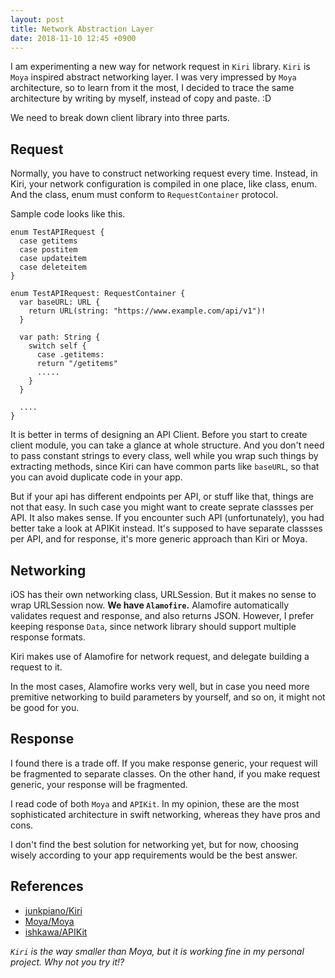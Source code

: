 ```yaml
---
layout: post
title: Network Abstraction Layer
date: 2018-11-10 12:45 +0900
---
```


I am experimenting a new way for network request in `Kiri` library.
`Kiri` is `Moya` inspired abstract networking layer. I was very impressed by `Moya` architecture, so to learn from it the most, I decided to trace the same architecture by writing by myself, instead of copy and paste. :D

We need to break down client library into three parts.

## Request

Normally, you have to construct networking request every time.
Instead, in Kiri, your network configuration is compiled in one place, like class, enum.
And the class, enum must conform to `RequestContainer` protocol.

Sample code looks like this.

```
enum TestAPIRequest {
  case getitems
  case postitem
  case updateitem
  case deleteitem
}

enum TestAPIRequest: RequestContainer {
  var baseURL: URL {
    return URL(string: "https://www.example.com/api/v1")!
  }
  
  var path: String {
    switch self {
      case .getitems:
      return "/getitems"
      .....
    }
  }
  
  ....
}
```

It is better in terms of designing an API Client.
Before you start to create client module, you can take a glance at whole structure.
And you don't need to pass constant strings to every class, well while you wrap such things by extracting methods, since Kiri can have common parts like `baseURL`, so that you can avoid duplicate code in your app.

But if your api has different endpoints per API, or stuff like that, things are not that easy. In such case you might want to create seprate classses per API. It also makes sense. If you encounter such API (unfortunately), you had better take a look at APIKit instead. It's supposed to have separate classses per API, and for response, it's more generic approach than Kiri or Moya.

## Networking

iOS has their own networking class, URLSession. But it makes no sense to wrap URLSession now. **We have `Alamofire`.**
Alamofire automatically validates request and response, and also returns JSON. However, I prefer keeping response `Data`, since network library should support multiple response formats.

Kiri makes use of Alamofire for network request, and delegate building a request to it.

In the most cases, Alamofire works very well, but in case you need more premitive networking to build parameters by yourself, and so on, it might not be good for you.

## Response

I found there is a trade off. If you make response generic, your request will be fragmented to separate classes. On the other hand, if you make request generic, your response will be fragmented.

I read code of both `Moya` and `APIKit`. In my opinion, these are the most sophisticated architecture in swift networking, whereas they have pros and cons.

I don't find the best solution for networking yet, but for now, choosing wisely according to your app requirements would be the best answer. 

## References

- [junkpiano/Kiri](https://github.com/junkpiano/Kiri)
- [Moya/Moya](https://github.com/Moya/Moya)
- [ishkawa/APIKit](https://github.com/ishkawa/APIKit)

*`Kiri` is the way smaller than Moya, but it is working fine in my personal project. Why not you try it!?*
